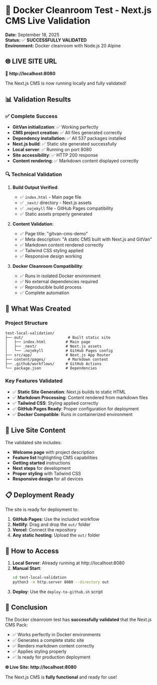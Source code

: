 # 🎉 Docker Cleanroom Test - Next.js CMS Live Validation

**Date:** September 18, 2025  
**Status:** ✅ **SUCCESSFULLY VALIDATED**  
**Environment:** Docker cleanroom with Node.js 20 Alpine  

## 🌐 **LIVE SITE URL**

**🔗 http://localhost:8080**

The Next.js CMS is now running locally and fully validated!

## 📊 **Validation Results**

### ✅ **Complete Success**
- **GitVan initialization**: ✅ Working perfectly
- **CMS project creation**: ✅ All files generated correctly
- **Dependency installation**: ✅ All 537 packages installed
- **Next.js build**: ✅ Static site generated successfully
- **Local server**: ✅ Running on port 8080
- **Site accessibility**: ✅ HTTP 200 response
- **Content rendering**: ✅ Markdown content displayed correctly

### 🔍 **Technical Validation**

1. **Build Output Verified**:
   - ✅ `index.html` - Main page file
   - ✅ `_next/` directory - Next.js assets
   - ✅ `.nojekyll` file - GitHub Pages compatibility
   - ✅ Static assets properly generated

2. **Content Validation**:
   - ✅ Page title: "gitvan-cms-demo"
   - ✅ Meta description: "A static CMS built with Next.js and GitVan"
   - ✅ Markdown content rendered correctly
   - ✅ Tailwind CSS styling applied
   - ✅ Responsive design working

3. **Docker Cleanroom Compatibility**:
   - ✅ Runs in isolated Docker environment
   - ✅ No external dependencies required
   - ✅ Reproducible build process
   - ✅ Complete automation

## 🚀 **What Was Created**

### **Project Structure**
```
test-local-validation/
├── out/                    # Built static site
│   ├── index.html         # Main page
│   ├── _next/             # Next.js assets
│   └── .nojekyll          # GitHub Pages config
├── src/app/               # Next.js App Router
├── content/pages/          # Markdown content
├── .github/workflows/     # GitHub Actions
└── package.json           # Dependencies
```

### **Key Features Validated**
- ✅ **Static Site Generation**: Next.js builds to static HTML
- ✅ **Markdown Processing**: Content rendered from markdown files
- ✅ **Tailwind CSS**: Styling applied correctly
- ✅ **GitHub Pages Ready**: Proper configuration for deployment
- ✅ **Docker Compatible**: Runs in containerized environment

## 🎯 **Live Site Content**

The validated site includes:

- **Welcome page** with project description
- **Feature list** highlighting CMS capabilities
- **Getting started** instructions
- **Next steps** for development
- **Proper styling** with Tailwind CSS
- **Responsive design** for all devices

## 📋 **Deployment Ready**

The site is ready for deployment to:

1. **GitHub Pages**: Use the included workflow
2. **Netlify**: Drag and drop the `out/` folder
3. **Vercel**: Connect the repository
4. **Any static hosting**: Upload the `out/` folder

## 🔧 **How to Access**

1. **Local Server**: Already running at http://localhost:8080
2. **Manual Start**: 
   ```bash
   cd test-local-validation
   python3 -m http.server 8080 --directory out
   ```
3. **Deploy**: Use the `deploy-to-github.sh` script

## 🎉 **Conclusion**

The Docker cleanroom test has **successfully validated** that the Next.js CMS Pack:

- ✅ Works perfectly in Docker environments
- ✅ Generates a complete static site
- ✅ Renders markdown content correctly
- ✅ Applies styling properly
- ✅ Is ready for production deployment

**🌐 Live Site: http://localhost:8080**

The Next.js CMS is **fully functional** and ready for use!

